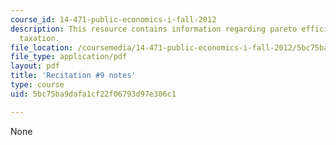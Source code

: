 ```yaml
---
course_id: 14-471-public-economics-i-fall-2012
description: This resource contains information regarding pareto efficient income
  taxation.
file_location: /coursemedia/14-471-public-economics-i-fall-2012/5bc75ba9dafa1cf22f06793d97e306c1_MIT14_471F12_recnotes9.pdf
file_type: application/pdf
layout: pdf
title: 'Recitation #9 notes'
type: course
uid: 5bc75ba9dafa1cf22f06793d97e306c1

---
```

None